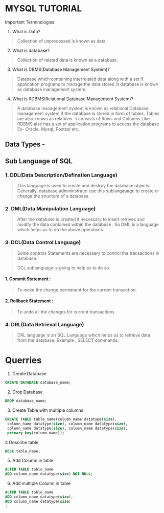 # MYSQL TUTORIAL

Important Terminologies

1. What is Data?

>Collection of unprocessed is known as data.

2. What is database?

>Collection of related data is known as a database.

3. What is DBMS(Database Management System)?

>Database which containing interrelated data along with a set if application programs to manage the data stored in database is known as database management system. 

4. What is RDBMS(Relational Database Management System)?
>A database management system is known as relational Database management system if the database is stored in form of tables. Tables are also known as relations. it consists of Rows and Columns Like RDBMS also has a set of application programs to access the database
Ex- Oracle, Mysql, Postsql etc.


## Data Types -



## Sub Language of SQL

### 1. DDL(Data Description/Defination Language)
>This language is used to create and destroy the database objects. Generally, database  admininstrator use this sublangauage to create or change the structure of a database.
### 2. DML(Data Manipulation Language)
>After the database is created it necessary to insert retrives and modify the data contained within the database . So DML is a language which helps us to do the above operations.
### 3. DCL(Data Control Language)
>Some controls Statements are necessary to control the transactions in database. 

>DCL sublanguage is going to help us to do so.
#### 1. Commit Statement :
> To make the change permanent for the current transaction.

#### 2. Rollback Statement :
> To undo all the changes for current transactions

### 4. DRL(Data Retrieval Language)
>DRL language is an SQL Language which helps us to retrieve data from the database. Example , SELECT commands.

# Querries

1. Create Database
 ```sql
 CREATE DATABASE database_name;
 ```
 2. Drop Database
```sql
DROP database_name;
```
3. Create Table with multiple columns
```sql
CREATE TABLE table_name(column_name datatype(size),
 column_name datatype(size), column_name datatype(size), 
 column_name datatype(size), column_name datatype(size),
 primary key(column_name));
```
4 Describe table 
```sql
DESC table_name;
```
5. Add Column in table
```sql
ALTER TABLE table_name
ADD column_name datatype(size) NOT NULL;
```

6. Add multiple Column in table
```sql
ALTER TABLE table_name
ADD column_name datatype(size),
ADD column_name datatype(size)
;
```
